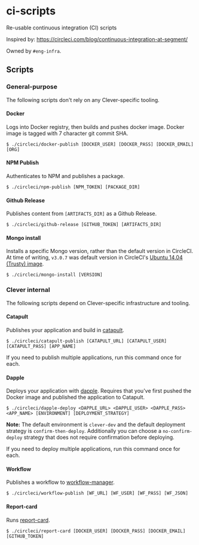 # ci-scripts

Re-usable continuous integration (CI) scripts

Inspired by: https://circleci.com/blog/continuous-integration-at-segment/

Owned by `#eng-infra`.

## Scripts

### General-purpose

The following scripts don't rely on any Clever-specific tooling.

#### Docker

Logs into Docker registry, then builds and pushes docker image.
Docker image is tagged with 7 character git commit SHA.

```
$ ./circleci/docker-publish [DOCKER_USER] [DOCKER_PASS] [DOCKER_EMAIL] [ORG]
```

#### NPM Publish

Authenticates to NPM and publishes a package.

```
$ ./circleci/npm-publish [NPM_TOKEN] [PACKAGE_DIR]
```

#### Github Release

Publishes content from `[ARTIFACTS_DIR]` as a Github Release.

```
$ ./circleci/github-release [GITHUB_TOKEN] [ARTIFACTS_DIR]
```

#### Mongo install

Installs a specific Mongo version, rather than the default version in CircleCI.
At time of writing, `v3.0.7` was default version in CircleCI's [Ubuntu 14.04 (Trusty) image](https://circleci.com/docs/build-image-trusty/#mongodb).

```
$ ./circleci/mongo-install [VERSION]
```

### Clever internal

The following scripts depend on Clever-specific infrastructure and tooling.

#### Catapult

Publishes your application and build in [catapult](https://github.com/clever/catapult).

```
$ ./circleci/catapult-publish [CATAPULT_URL] [CATAPULT_USER] [CATAPULT_PASS] [APP_NAME]
```

If you need to publish multiple applications, run this command once for each.

#### Dapple

Deploys your application with [dapple](https://github.com/clever/dapple).
Requires that you've first pushed the Docker image and published the application to Catapult.

```
$ ./circleci/dapple-deploy <DAPPLE_URL> <DAPPLE_USER> <DAPPLE_PASS> <APP_NAME> [ENVIRONMENT] [DEPLOYMENT_STRATEGY]
```
**Note:** The default environment is `clever-dev` and the default deployment strategy is `confirm-then-deploy`.
Additionally you can choose a `no-confirm-deploy` strategy that does not require confirmation before deploying.


If you need to deploy multiple applications, run this command once for each.

#### Workflow

Publishes a workflow to [workflow-manager](https://github.com/clever/workflow-manager).

```
$ ./circleci/workflow-publish [WF_URL] [WF_USER] [WF_PASS] [WF_JSON]
```

#### Report-card

Runs [report-card](https://github.com/clever/report-card).

```
$ ./circleci/report-card [DOCKER_USER] [DOCKER_PASS] [DOCKER_EMAIL] [GITHUB_TOKEN]
```

